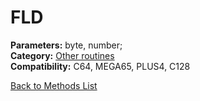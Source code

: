 # FLD

**Parameters:** byte, number;  
**Category:** [Other routines](../categories/other_routines.md)  
**Compatibility:** C64, MEGA65, PLUS4, C128  


[Back to Methods List](../../SUMMARY.md)
